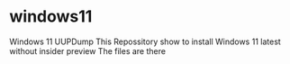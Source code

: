 # windows11
Windows 11 UUPDump
This Repossitory show to install Windows 11 latest without insider preview
The files are there
